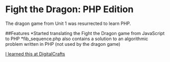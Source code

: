 # Fight the Dragon: PHP Edition

The dragon game from Unit 1 was resurrected to learn PHP.

##Features
*Started translating the Fight the Dragon game from JavaScript to PHP
*fib_sequence.php also contains a solution to an algorithmic problem written in PHP (not used by the dragon game)

[I learned this at DigitalCrafts](https://www.digitalcrafts.com)